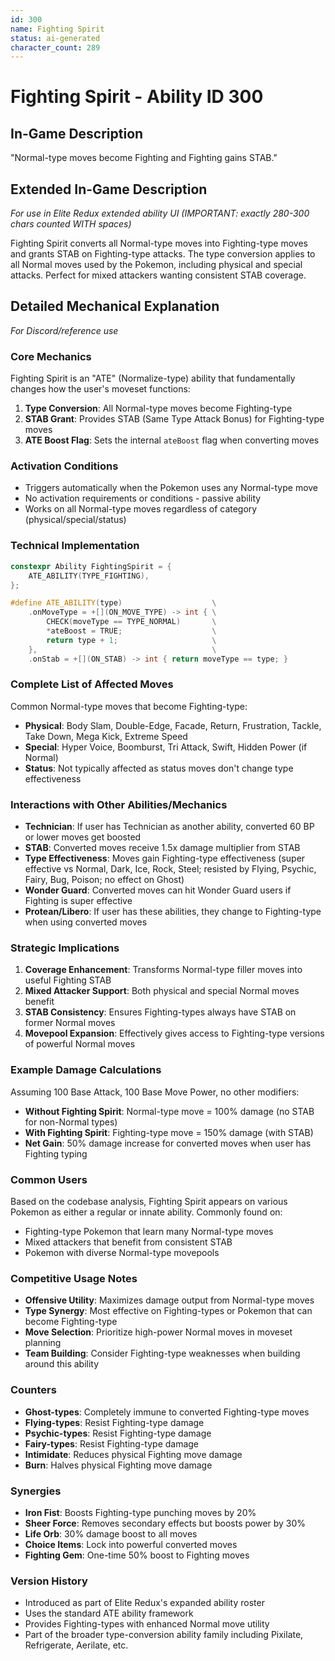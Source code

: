 ```yaml
---
id: 300
name: Fighting Spirit
status: ai-generated
character_count: 289
---
```


# Fighting Spirit - Ability ID 300

## In-Game Description
"Normal-type moves become Fighting and Fighting gains STAB."

## Extended In-Game Description
*For use in Elite Redux extended ability UI (IMPORTANT: exactly 280-300 chars counted WITH spaces)*

Fighting Spirit converts all Normal-type moves into Fighting-type moves and grants STAB on Fighting-type attacks. The type conversion applies to all Normal moves used by the Pokemon, including physical and special attacks. Perfect for mixed attackers wanting consistent STAB coverage.

## Detailed Mechanical Explanation
*For Discord/reference use*

### Core Mechanics
Fighting Spirit is an "ATE" (Normalize-type) ability that fundamentally changes how the user's moveset functions:

1. **Type Conversion**: All Normal-type moves become Fighting-type
2. **STAB Grant**: Provides STAB (Same Type Attack Bonus) for Fighting-type moves
3. **ATE Boost Flag**: Sets the internal `ateBoost` flag when converting moves

### Activation Conditions
- Triggers automatically when the Pokemon uses any Normal-type move
- No activation requirements or conditions - passive ability
- Works on all Normal-type moves regardless of category (physical/special/status)

### Technical Implementation
```cpp
constexpr Ability FightingSpirit = {
    ATE_ABILITY(TYPE_FIGHTING),
};

#define ATE_ABILITY(type)                    \
    .onMoveType = +[](ON_MOVE_TYPE) -> int { \
        CHECK(moveType == TYPE_NORMAL)       \
        *ateBoost = TRUE;                    \
        return type + 1;                     \
    },                                       \
    .onStab = +[](ON_STAB) -> int { return moveType == type; }
```

### Complete List of Affected Moves
Common Normal-type moves that become Fighting-type:
- **Physical**: Body Slam, Double-Edge, Facade, Return, Frustration, Tackle, Take Down, Mega Kick, Extreme Speed
- **Special**: Hyper Voice, Boomburst, Tri Attack, Swift, Hidden Power (if Normal)
- **Status**: Not typically affected as status moves don't change type effectiveness

### Interactions with Other Abilities/Mechanics
- **Technician**: If user has Technician as another ability, converted 60 BP or lower moves get boosted
- **STAB**: Converted moves receive 1.5x damage multiplier from STAB
- **Type Effectiveness**: Moves gain Fighting-type effectiveness (super effective vs Normal, Dark, Ice, Rock, Steel; resisted by Flying, Psychic, Fairy, Bug, Poison; no effect on Ghost)
- **Wonder Guard**: Converted moves can hit Wonder Guard users if Fighting is super effective
- **Protean/Libero**: If user has these abilities, they change to Fighting-type when using converted moves

### Strategic Implications
1. **Coverage Enhancement**: Transforms Normal-type filler moves into useful Fighting STAB
2. **Mixed Attacker Support**: Both physical and special Normal moves benefit
3. **STAB Consistency**: Ensures Fighting-types always have STAB on former Normal moves
4. **Movepool Expansion**: Effectively gives access to Fighting-type versions of powerful Normal moves

### Example Damage Calculations
Assuming 100 Base Attack, 100 Base Move Power, no other modifiers:
- **Without Fighting Spirit**: Normal-type move = 100% damage (no STAB for non-Normal types)  
- **With Fighting Spirit**: Fighting-type move = 150% damage (with STAB)
- **Net Gain**: 50% damage increase for converted moves when user has Fighting typing

### Common Users
Based on the codebase analysis, Fighting Spirit appears on various Pokemon as either a regular or innate ability. Commonly found on:
- Fighting-type Pokemon that learn many Normal-type moves
- Mixed attackers that benefit from consistent STAB
- Pokemon with diverse Normal-type movepools

### Competitive Usage Notes
- **Offensive Utility**: Maximizes damage output from Normal-type moves
- **Type Synergy**: Most effective on Fighting-types or Pokemon that can become Fighting-type
- **Move Selection**: Prioritize high-power Normal moves in moveset planning
- **Team Building**: Consider Fighting-type weaknesses when building around this ability

### Counters
- **Ghost-types**: Completely immune to converted Fighting-type moves
- **Flying-types**: Resist Fighting-type damage
- **Psychic-types**: Resist Fighting-type damage  
- **Fairy-types**: Resist Fighting-type damage
- **Intimidate**: Reduces physical Fighting move damage
- **Burn**: Halves physical Fighting move damage

### Synergies
- **Iron Fist**: Boosts Fighting-type punching moves by 20%
- **Sheer Force**: Removes secondary effects but boosts power by 30%
- **Life Orb**: 30% damage boost to all moves
- **Choice Items**: Lock into powerful converted moves
- **Fighting Gem**: One-time 50% boost to Fighting moves

### Version History
- Introduced as part of Elite Redux's expanded ability roster
- Uses the standard ATE ability framework
- Provides Fighting-types with enhanced Normal move utility
- Part of the broader type-conversion ability family including Pixilate, Refrigerate, Aerilate, etc.